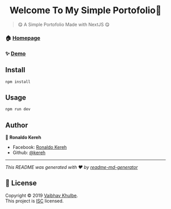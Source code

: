 <h1 align="center">Welcome To My Simple Portofolio👋</h1>

> 😋 A Simple Portofolio Made with NextJS 😋

### 🏠 [Homepage](https://github.com/kereh/simple-portofolio)

### ✨ [Demo](https://simple-portofolio.vercel.app/)

## Install

```sh
npm install
```

## Usage

```sh
npm run dev
```

## Author

👤 **Ronaldo Kereh**

* Facebook: [Ronaldo Kereh](https://www.facebook.com/people/Ronaldo-Kereh/100026505135031)
* Github: [@kereh](https://github.com/kereh)

***
_This README was generated with ❤️ by [readme-md-generator](https://github.com/kefranabg/readme-md-generator)_

## 📝 License

Copyright © 2019 [Vaibhav Khulbe](https://github.com/Kvaibhav01).<br />
This project is [ISC](https://github.com/Kvaibhav01/Forkify-JS/blob/master/LICENSE) licensed.

